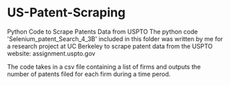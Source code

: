 # US-Patent-Scraping
Python Code to Scrape Patents Data from USPTO
The python code 'Selenium_patent_Search_4_3B' included in this folder was written by me for a research project at UC Berkeley to scrape patent data from the USPTO website: assignment.uspto.gov

The code takes in a csv file containing a list of firms and outputs the number of patents filed for each firm during a time perod.
